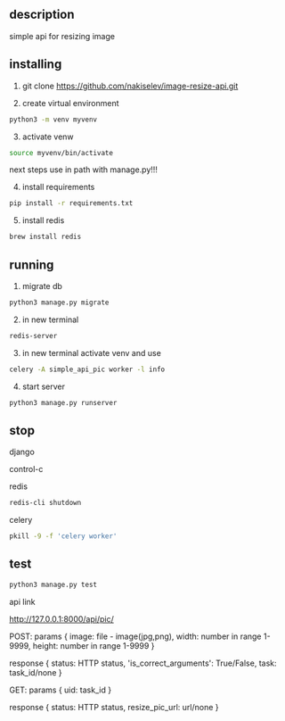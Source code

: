 
## description

simple api for resizing image


## installing


1. git clone https://github.com/nakiselev/image-resize-api.git

2. create virtual environment 
```bash
python3 -m venv myvenv 
```
3. activate venw  
```bash
source myvenv/bin/activate
```

next steps use in path with manage.py!!!

4. install requirements
```bash
pip install -r requirements.txt
```
5. install redis 
```bash
brew install redis
```

## running

1.  migrate db
```bash
python3 manage.py migrate
```

2. in new terminal
```bash
redis-server
```
3. in new terminal activate venv   and use 
```bash
celery -A simple_api_pic worker -l info
```

4. start server
```bash
python3 manage.py runserver
```

## stop

django

control-c

redis 
```bash
redis-cli shutdown
```

celery
```bash
pkill -9 -f 'celery worker'
```

## test

```bash
python3 manage.py test
```

api link

http://127.0.0.1:8000/api/pic/

POST:
params {
		image: file - image(jpg,png),
		width: number in range 1-9999,
		height: number in range 1-9999
}

response {
		status: HTTP status,
		'is_correct_arguments': True/False,
		task: task_id/none
}


GET:
	params {
			uid: task_id 
}

response {
		status: HTTP status,
		resize_pic_url: url/none
}







